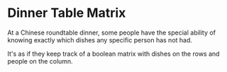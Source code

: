# Dinner Table Matrix

At a Chinese roundtable dinner, some people have the special ability of knowing exactly which dishes any specific person has not had.  

It's as if they keep track of a boolean matrix with dishes on the rows and people on the column.  
